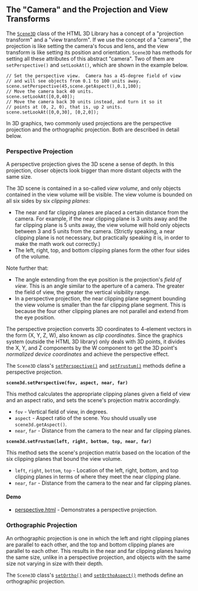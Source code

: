 ## The "Camera" and the Projection and View Transforms

The [`Scene3D`](http://peteroupc.github.io/html3dutil/glutil.Scene3D.html) class of the HTML 3D Library has a concept of a "projection transform" and a "view transform". If we use the concept of a "camera", the projection is like setting the camera's focus and lens, and the view transform is like setting its position and orientation. `Scene3D` has methods for setting all these attributes of this abstract "camera". Two of them are `setPerspective()` and `setLookAt()`, which are shown in the example below.

    // Set the perspective view.  Camera has a 45-degree field of view
    // and will see objects from 0.1 to 100 units away.
    scene.setPerspective(45,scene.getAspect(),0.1,100);
    // Move the camera back 40 units.
    scene.setLookAt([0,0,40]);
    // Move the camera back 30 units instead, and turn it so it
    // points at (0, 2, 0), that is, up 2 units.
    scene.setLookAt([0,0,30], [0,2,0]);

In 3D graphics, two commonly used projections are the perspective projection and the orthographic projection.  Both are described in detail below.

### Perspective Projection

A perspective projection gives the 3D scene a sense of depth.  In this projection, closer objects 
look bigger than more distant objects with the same size. 

The 3D scene is contained in a so-called _view volume_, and only objects contained in the view volume
will be visible.  The view volume is bounded on all six sides by six _clipping planes_:

* The near and far clipping planes are placed a certain distance from the camera.  For example, if
the near clipping plane is 3 units away and the far clipping plane is 5 units away, the view volume
will hold only objects between 3 and 5 units from the camera.  (Strictly speaking, a near clipping
plane is not necessary, but practically speaking it is, in order to make the math work out correctly.)
* The left, right, top, and bottom clipping planes form the other four sides of the volume.

Note further that:

* The angle extending from the eye position is the projection's _field of view_.  This is an angle
similar to the aperture of a camera.  The greater the field of view, the greater
the vertical visibility range.
* In a perspective projection, the near clipping plane segment bounding the view volume is smaller than
the far clipping plane segment.  This is because the four other clipping planes are not parallel and extend
from the eye position.

The perspective projection converts 3D coordinates to 4-element vectors in the form (X, Y, Z, W), also 
known as _clip coordinates_.  Since the graphics system (outside the HTML 3D library) only deals with 
3D points, it divides the X, Y, and Z components by the W component to get the 3D point's _normalized 
device coordinates_ and achieve the perspective effect.

The `Scene3D` class's [`setPerspective()`](http://peteroupc.github.io/html3dutil/glutil.Scene3D.html#setPerspective)
and [`setFrustum()`](http://peteroupc.github.io/html3dutil/glutil.Scene3D.html#setFrustum)
methods define a perspective projection.

**`scene3d.setPerspective(fov, aspect, near, far)`**

This method calculates the appropriate clipping planes given a field of view and an aspect ratio,
and sets the scene's projection matrix accordingly.

* `fov` - Vertical field of view, in degrees.
* `aspect` - Aspect ratio of the scene.  You should usually use `scene3d.getAspect()`.
* `near`, `far` - Distance from the camera to the near and far clipping planes.

**`scene3d.setFrustum(left, right, bottom, top, near, far)`**

This method sets the scene's projection matrix based on the location of the six clipping planes that
bound the view volume.

* `left`, `right`, `bottom`, `top` - Location of the left, right, bottom, and top clipping planes in terms
of where they meet the near clipping plane.
* `near`, `far` - Distance from the camera to the near and far clipping planes.

#### Demo

* [perspective.html](https://peteroupc.github.io/html3dutil/perspective.html) - Demonstrates a perspective projection.

### Orthographic Projection

An orthographic projection is one in which the left and right clipping planes are parallel to each other,
and the top and bottom clipping planes are parallel to each other.  This results in the near and far clipping
planes having the same size, unlike in a perspective projection, and 
objects with the same size not varying in size with their depth.

The `Scene3D` class's [`setOrtho()`](http://peteroupc.github.io/html3dutil/glutil.Scene3D.html#setOrtho)
and [`setOrthoAspect()`](http://peteroupc.github.io/html3dutil/glutil.Scene3D.html#setOrthoAspect) methods define an orthographic projection.
